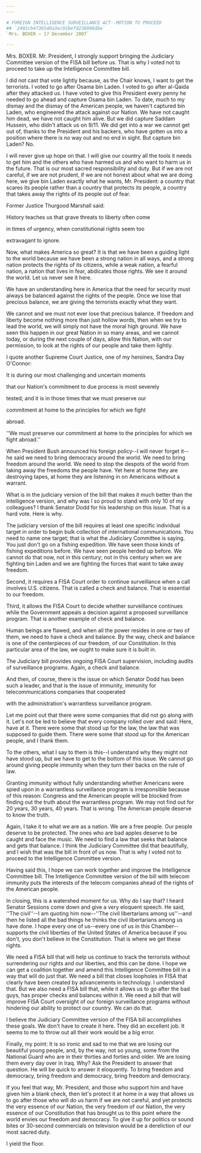 ```yaml
---
---

# FOREIGN INTELLIGENCE SURVEILLANCE ACT--MOTION TO PROCEED
## `2402cb4736540a3ec92befd238998dbe`
`Mrs. BOXER — 17 December 2007`

---
```



Mrs. BOXER. Mr. President, I strongly support bringing the Judiciary 
Committee version of the FISA bill before us. That is why I voted not 
to proceed to take up the Intelligence Committee bill.

I did not cast that vote lightly because, as the Chair knows, I want 
to get the terrorists. I voted to go after Osama bin Laden. I voted to 
go after al-Qaida after they attacked us. I have voted to give this 
President every penny he needed to go ahead and capture Osama bin 
Laden. To date, much to my dismay and the dismay of the American 
people, we haven't captured bin Laden, who engineered the attack 
against our Nation. We have not caught him dead, we have not caught him 
alive. But we did capture Saddam Hussein, who didn't attack us on 9/11. 
We did get into a war we cannot get out of, thanks to the President and 
his backers, who have gotten us into a position where there is no way 
out and no end in sight. But capture bin Laden? No.

I will never give up hope on that. I will give our country all the 
tools it needs to get him and the others who have harmed us and who 
want to harm us in the future. That is our most sacred responsibility 
and duty. But if we are not careful, if we are not prudent, if we are 
not honest about what we are doing here, we give bin Laden exactly what 
he wants, Mr. President: a country that scares its people rather than a 
country that protects its people, a country that takes away the rights 
of its people out of fear.

Former Justice Thurgood Marshall said:




 History teaches us that grave threats to liberty often come 


 in times of urgency, when constitutional rights seem too 


 extravagant to ignore.


Now, what makes America so great? It is that we have been a guiding 
light to the world because we have been a strong nation in all ways, 
and a strong nation protects the rights of its citizens, while a weak 
nation, a fearful nation, a nation that lives in fear, abdicates those 
rights. We see it around the world. Let us never see it here.

We have an understanding here in America that the need for security 
must always be balanced against the rights of the people. Once we lose 
that precious balance, we are giving the terrorists exactly what they 
want.

We cannot and we must not ever lose that precious balance. If freedom 
and liberty become nothing more than just hollow words, then when we 
try to lead the world, we will simply not have the moral high ground. 
We have seen this happen in our great Nation in so many areas, and we 
cannot today, or during the next couple of days, allow this Nation, 
with our permission, to look at the rights of our people and take them 
lightly.

I quote another Supreme Court Justice, one of my heroines, Sandra Day 
O'Connor:




 It is during our most challenging and uncertain moments 


 that our Nation's commitment to due process is most severely 


 tested; and it is in those times that we must preserve our 


 commitment at home to the principles for which we fight 


 abroad.


''We must preserve our commitment at home to the principles for which 
we fight abroad.''

When President Bush announced his foreign policy--I will never forget 
it--he said we need to bring democracy around the world. We need to 
bring freedom around the world. We need to stop the despots of the 
world from taking away the freedoms the people have. Yet here at home 
they are destroying tapes, at home they are listening in on Americans 
without a warrant.

What is in the judiciary version of the bill that makes it much 
better than the intelligence version, and why was I so proud to stand 
with only 10 of my colleagues? I thank Senator Dodd for his leadership 
on this issue. That is a hard vote. Here is why.

The judiciary version of the bill requires at least one specific 
individual target in order to begin bulk collection of international 
communications. You need to name one target; that is what the Judiciary 
Committee is saying. You just don't go on a fishing expedition. We have 
seen those kinds of fishing expeditions before. We have seen people 
herded up before. We cannot do that now, not in this century; not in 
this century when we are fighting bin Laden and we are fighting the 
forces that want to take away freedom.

Second, it requires a FISA Court order to continue surveillance when 
a call involves U.S. citizens. That is called a check and balance. That 
is essential to our freedom.

Third, it allows the FISA Court to decide whether surveillance 
continues while the Government appeals a decision against a proposed 
surveillance program. That is another example of check and balance.

Human beings are flawed, and when all the power resides in one or two 
of them, we need to have a check and balance. By the way, check and 
balance is one of the centerpieces of our freedom, of our Constitution. 
In this particular area of the law, we ought to make sure it is built 
in.

The Judiciary bill provides ongoing FISA Court supervision, including 
audits of surveillance programs. Again, a check and balance.

And then, of course, there is the issue on which Senator Dodd has 
been such a leader, and that is the issue of immunity, immunity for 
telecommunications companies that cooperated


with the administration's warrantless surveillance program.

Let me point out that there were some companies that did not go along 
with it. Let's not be led to believe that every company rolled over and 
said: Here, have at it. There were some that stood up for the law, the 
law that was supposed to guide them. There were some that stood up for 
the American people, and I thank them.

To the others, what I say to them is this--I understand why they 
might not have stood up, but we have to get to the bottom of this 
issue. We cannot go around giving people immunity when they turn their 
backs on the rule of law.

Granting immunity without fully understanding whether Americans were 
spied upon in a warrantless surveillance program is irresponsible 
because of this reason: Congress and the American people will be 
blocked from finding out the truth about the warrantless program. We 
may not find out for 20 years, 30 years, 40 years. That is wrong. The 
American people deserve to know the truth.

Again, I take it to what we are as a nation. We are a free people. 
Our people deserve to be protected. The ones who are bad apples deserve 
to be caught and face the music. We need to find a law that seeks that 
balance and gets that balance. I think the Judiciary Committee did that 
beautifully, and I wish that was the bill in front of us now. That is 
why I voted not to proceed to the Intelligence Committee version.

Having said this, I hope we can work together and improve the 
Intelligence Committee bill. The Intelligence Committee version of the 
bill with telecom immunity puts the interests of the telecom companies 
ahead of the rights of the American people.

In closing, this is a watershed moment for us. Why do I say that? I 
heard Senator Sessions come down and give a very eloquent speech. He 
said, ''The civil''--I am quoting him now--''The civil libertarians 
among us''--and then he listed all the bad things he thinks the civil 
libertarians among us have done. I hope every one of us--every one of 
us in this Chamber--supports the civil liberties of the United States 
of America because if you don't, you don't believe in the Constitution. 
That is where we get these rights.

We need a FISA bill that will help us continue to track the 
terrorists without surrendering our rights and our liberties, and this 
can be done. I hope we can get a coalition together and amend this 
Intelligence Committee bill in a way that will do just that. We need a 
bill that closes loopholes in FISA that clearly have been created by 
advancements in technology. I understand that. But we also need a FISA 
bill that, while it allows us to go after the bad guys, has proper 
checks and balances within it. We need a bill that will improve FISA 
Court oversight of our foreign surveillance programs without hindering 
our ability to protect our country. We can do that.

I believe the Judiciary Committee version of the FISA bill 
accomplishes these goals. We don't have to create it here. They did an 
excellent job. It seems to me to throw out all their work would be a 
big error.

Finally, my point: It is so ironic and sad to me that we are losing 
our beautiful young people, and, by the way, not so young, some from 
the National Guard who are in their thirties and forties and older. We 
are losing them every day over in Iraq. Why? Ask the President to 
answer that question. He will be quick to answer it eloquently. To 
bring freedom and democracy, bring freedom and democracy, bring freedom 
and democracy.

If you feel that way, Mr. President, and those who support him and 
have given him a blank check, then let's protect it at home in a way 
that allows us to go after those who will do us harm if we are not 
careful, and yet protects the very essence of our Nation, the very 
freedom of our Nation, the very essence of our Constitution that has 
brought us to this point where the world envies our freedom and 
democracy. To give it up for politics or sound bites or 30-second 
commercials on television would be a dereliction of our most sacred 
duty.

I yield the floor.